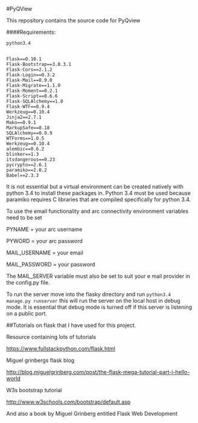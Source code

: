 #PyQView

This repository contains the source code for PyQview

####Requirements:
	
	python3.4
	
	
	Flask==0.10.1
	Flask-Bootstrap==3.0.3.1
	Flask-Cors==2.1.2
	Flask-Login==0.3.2
	Flask-Mail==0.9.0
	Flask-Migrate==1.1.0
	Flask-Moment==0.2.1
	Flask-Script==0.6.6
	Flask-SQLAlchemy==1.0
	Flask-WTF==0.9.4
	Werkzeug==0.10.4
	Jinja2==2.7.1
	Mako==0.9.1
	MarkupSafe==0.18
	SQLAlchemy==0.9.9
	WTForms==1.0.5
	Werkzeug==0.10.4
	alembic==0.6.2
	blinker==1.3
	itsdangerous==0.23
	pycrypto==2.6.1
	paramiko==2.0.2
	Babel==2.3.3
	
It is not essential but a virtual environment can be created natively with python 3.4 to install these packages in. Python 3.4 must be used because paramiko requires C libraries that are compiled specifically for python 3.4.

To use the email functionality and arc connectivity environment variables need to be set 

PYNAME = your arc username 

PYWORD = your arc password

MAIL\_USERNAME = your email

MAIL\_PASSWORD = your password

The MAIL_SERVER variable must also be set to suit your e mail provider in the config.py file.

To run the server move into the flasky directory and run `python3.4 manage.py runserver` this will run the server on the local host in debug mode. It is essential that debug mode is turned off if this server is listening on a public port. 

##Tutorials on flask that I have used for this project.
 
Resource containing lots of tutorials

https://www.fullstackpython.com/flask.html

Miguel grinbergs flask blog

http://blog.miguelgrinberg.com/post/the-flask-mega-tutorial-part-i-hello-world

W3s bootstrap tutorial

http://www.w3schools.com/bootstrap/default.asp

And also a book by Miguel Grinberg entitled Flask Web Development
